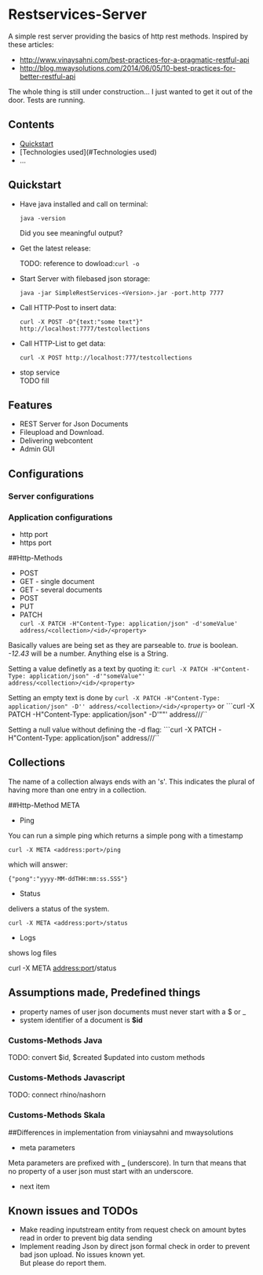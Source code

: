 # Restservices-Server

A simple rest server providing the basics of http rest methods.
Inspired by these articles:  
 
* <http://www.vinaysahni.com/best-practices-for-a-pragmatic-restful-api>  
* <http://blog.mwaysolutions.com/2014/06/05/10-best-practices-for-better-restful-api>

The whole thing is still under construction...
I just wanted to get it out of the door.
Tests are running.

## Contents
<!-- process:toc(2) -->
* [Quickstart](#Quickstart)
* [Technologies used](#Technologies used)
* ...

<a name="Quickstart"></a>
## Quickstart
* Have java installed and call on terminal:  

  ``java -version``  
  
  Did you see meaningful output?
* Get the latest release:  

  TODO: reference to dowload:``curl -o ``

* Start Server with filebased json storage:  
  
  ``java -jar SimpleRestServices-<Version>.jar -port.http 7777``

* Call HTTP-Post to insert data:  

  ``curl -X POST -D"{text:"some text"}" http://localhost:7777/testcollections ``

* Call HTTP-List to get data:  
  
  ``curl -X POST http://localhost:777/testcollections``
  
* stop service  
TODO fill



## Features
* REST Server for Json Documents
* Fileupload and Download.
* Delivering webcontent
* Admin GUI

## Configurations
### Server configurations
### Application configurations
* http port
* https port 

##Http-Methods

* POST
* GET - single document
* GET - several documents
* POST
* PUT
* PATCH  
``curl -X PATCH -H"Content-Type: application/json" -d'someValue' address/<collection>/<id>/<property>``
 
 Basically values are being set as they are parseable to. _true_ is boolean. _-12.43_ will be a number. Anything else is a String.
 
 Setting a value definetly as a text by quoting it: 
 ``curl -X PATCH -H"Content-Type: application/json" -d'"someValue"' address/<collection>/<id>/<property>``
 
 Setting an empty text is done by
 ``curl -X PATCH -H"Content-Type: application/json" -D'' address/<collection>/<id>/<property>``
 or
 ```curl -X PATCH -H"Content-Type: application/json" -D'""' address/<collection>/<id>/<property>``

 Setting a null value without defining the -d flag:
 ```curl -X PATCH -H"Content-Type: application/json" address/<collection>/<id>/<property>`` 

## Collections

The name of a collection always ends with an 's'. This indicates the plural of having more than one entry in a collection.


##Http-Method META
* Ping  

 You can run a simple ping which returns a simple pong with a timestamp 

 ``curl -X META <address:port>/ping``

 which will answer:   
 
 ```{"pong":"yyyy-MM-ddTHH:mm:ss.SSS"}```

* Status

 delivers a status of the system.
 
 ``curl -X META <address:port>/status``
 
* Logs

 shows log files

 curl -X META <address:port>/status

## Assumptions made, Predefined things
* property names of user json documents must never start with a $ or _
* system identifier of a document is **$id** 


### Customs-Methods Java

TODO: convert $id, $created $updated into custom methods

### Customs-Methods Javascript

TODO: connect rhino/nashorn

### Customs-Methods Skala

##Differences in implementation from viniaysahni and mwaysolutions
* meta parameters
 
 Meta parameters are prefixed with **_** (underscore). In turn that means that no property of a user json must start with an underscore.

* next item

## Known issues and TODOs
* Make reading inputstream entity from request check on amount bytes read in order to prevent big data sending
* Implement reading Json by direct json formal check in order to prevent bad json upload.
No issues known yet.  
But please do report them.

